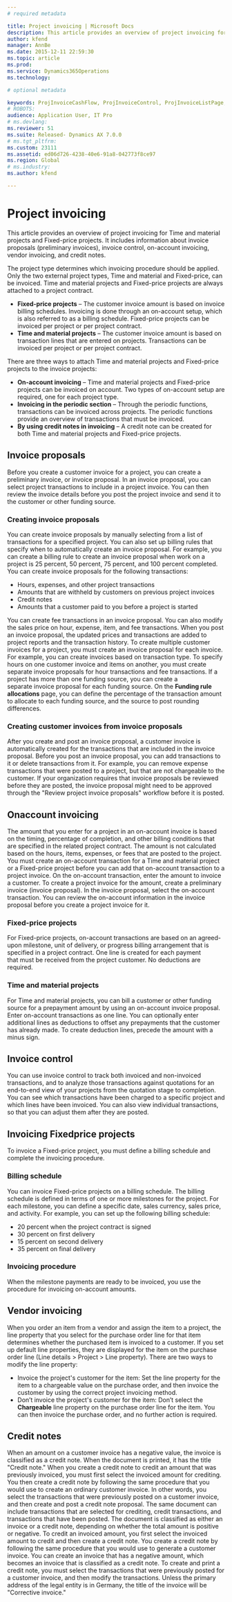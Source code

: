 ```yaml
---
# required metadata

title: Project invoicing | Microsoft Docs
description: This article provides an overview of project invoicing for Time and material projects and Fixed-price projects. It includes information about invoice proposals (preliminary invoices), invoice control, on-account invoicing, vendor invoicing, and credit notes.
author: kfend
manager: AnnBe
ms.date: 2015-12-11 22:59:30
ms.topic: article
ms.prod: 
ms.service: Dynamics365Operations
ms.technology: 

# optional metadata

keywords: ProjInvoiceCashFlow, ProjInvoiceControl, ProjInvoiceListPage, ProjInvoiceProposalDetail, ProjInvoiceProposalListPage
# ROBOTS: 
audience: Application User, IT Pro
# ms.devlang: 
ms.reviewer: 51
ms.suite: Released- Dynamics AX 7.0.0
# ms.tgt_pltfrm: 
ms.custom: 23111
ms.assetid: ed06d726-4238-40e6-91a8-042773f8ce97
ms.region: Global
# ms.industry: 
ms.author: kfend

---
```


# Project invoicing

This article provides an overview of project invoicing for Time and material projects and Fixed-price projects. It includes information about invoice proposals (preliminary invoices), invoice control, on-account invoicing, vendor invoicing, and credit notes.

The project type determines which invoicing procedure should be applied. Only the two external project types, Time and material and Fixed-price, can be invoiced. Time and material projects and Fixed-price projects are always attached to a project contract.

-   **Fixed-price projects** – The customer invoice amount is based on invoice billing schedules. Invoicing is done through an on-account setup, which is also referred to as a billing schedule. Fixed-price projects can be invoiced per project or per project contract.
-   **Time and material projects** – The customer invoice amount is based on transaction lines that are entered on projects. Transactions can be invoiced per project or per project contract.

There are three ways to attach Time and material projects and Fixed-price projects to the invoice projects:

-   **On-account invoicing** – Time and material projects and Fixed-price projects can be invoiced on account. Two types of on-account setup are required, one for each project type.
-   **Invoicing in the periodic section** – Through the periodic functions, transactions can be invoiced across projects. The periodic functions provide an overview of transactions that must be invoiced.
-   **By using credit notes in invoicing** – A credit note can be created for both Time and material projects and Fixed-price projects.

## Invoice proposals
Before you create a customer invoice for a project, you can create a preliminary invoice, or invoice proposal. In an invoice proposal, you can select project transactions to include in a project invoice. You can then review the invoice details before you post the project invoice and send it to the customer or other funding source.

### Creating invoice proposals

You can create invoice proposals by manually selecting from a list of transactions for a specified project. You can also set up billing rules that specify when to automatically create an invoice proposal. For example, you can create a billing rule to create an invoice proposal when work on a project is 25 percent, 50 percent, 75 percent, and 100 percent completed. You can create invoice proposals for the following transactions:

-   Hours, expenses, and other project transactions
-   Amounts that are withheld by customers on previous project invoices
-   Credit notes
-   Amounts that a customer paid to you before a project is started

You can create fee transactions in an invoice proposal. You can also modify the sales price on hour, expense, item, and fee transactions. When you post an invoice proposal, the updated prices and transactions are added to project reports and the transaction history. To create multiple customer invoices for a project, you must create an invoice proposal for each invoice. For example, you can create invoices based on transaction type. To specify hours on one customer invoice and items on another, you must create separate invoice proposals for hour transactions and fee transactions. If a project has more than one funding source, you can create a separate invoice proposal for each funding source. On the **Funding rule allocations** page, you can define the percentage of the transaction amount to allocate to each funding source, and the source to post rounding differences.

### Creating customer invoices from invoice proposals

After you create and post an invoice proposal, a customer invoice is automatically created for the transactions that are included in the invoice proposal. Before you post an invoice proposal, you can add transactions to it or delete transactions from it. For example, you can remove expense transactions that were posted to a project, but that are not chargeable to the customer. If your organization requires that invoice proposals be reviewed before they are posted, the invoice proposal might need to be approved through the "Review project invoice proposals" workflow before it is posted.

## Onaccount invoicing
The amount that you enter for a project in an on-account invoice is based on the timing, percentage of completion, and other billing conditions that are specified in the related project contract. The amount is not calculated based on the hours, items, expenses, or fees that are posted to the project. You must create an on-account transaction for a Time and material project or a Fixed-price project before you can add that on-account transaction to a project invoice. On the on-account transaction, enter the amount to invoice a customer. To create a project invoice for the amount, create a preliminary invoice (invoice proposal). In the invoice proposal, select the on-account transaction. You can review the on-account information in the invoice proposal before you create a project invoice for it.

### Fixed-price projects

For Fixed-price projects, on-account transactions are based on an agreed-upon milestone, unit of delivery, or progress billing arrangement that is specified in a project contract. One line is created for each payment that must be received from the project customer. No deductions are required.

### Time and material projects

For Time and material projects, you can bill a customer or other funding source for a prepayment amount by using an on-account invoice proposal. Enter on-account transactions as one line. You can optionally enter additional lines as deductions to offset any prepayments that the customer has already made. To create deduction lines, precede the amount with a minus sign.

## Invoice control
You can use invoice control to track both invoiced and non-invoiced transactions, and to analyze those transactions against quotations for an end-to-end view of your projects from the quotation stage to completion. You can see which transactions have been charged to a specific project and which lines have been invoiced. You can also view individual transactions, so that you can adjust them after they are posted.

## Invoicing Fixedprice projects
To invoice a Fixed-price project, you must define a billing schedule and complete the invoicing procedure.

### Billing schedule

You can invoice Fixed-price projects on a billing schedule. The billing schedule is defined in terms of one or more milestones for the project. For each milestone, you can define a specific date, sales currency, sales price, and activity. For example, you can set up the following billing schedule:

-   20 percent when the project contract is signed
-   30 percent on first delivery
-   15 percent on second delivery
-   35 percent on final delivery

### Invoicing procedure

When the milestone payments are ready to be invoiced, you use the procedure for invoicing on-account amounts.

## Vendor invoicing
When you order an item from a vendor and assign the item to a project, the line property that you select for the purchase order line for that item determines whether the purchased item is invoiced to a customer. If you set up default line properties, they are displayed for the item on the purchase order line (Line details &gt; Project &gt; Line property). There are two ways to modify the line property:

-   Invoice the project's customer for the item: Set the line property for the item to a chargeable value on the purchase order, and then invoice the customer by using the correct project invoicing method.
-   Don’t invoice the project's customer for the item: Don’t select the **Chargeable** line property on the purchase order line for the item. You can then invoice the purchase order, and no further action is required.

## Credit notes
When an amount on a customer invoice has a negative value, the invoice is classified as a credit note. When the document is printed, it has the title "Credit note." When you create a credit note to credit an amount that was previously invoiced, you must first select the invoiced amount for crediting. You then create a credit note by following the same procedure that you would use to create an ordinary customer invoice. In other words, you select the transactions that were previously posted on a customer invoice, and then create and post a credit note proposal. The same document can include transactions that are selected for crediting, credit transactions, and transactions that have been posted. The document is classified as either an invoice or a credit note, depending on whether the total amount is positive or negative. To credit an invoiced amount, you first select the invoiced amount to credit and then create a credit note. You create a credit note by following the same procedure that you would use to generate a customer invoice. You can create an invoice that has a negative amount, which becomes an invoice that is classified as a credit note. To create and print a credit note, you must select the transactions that were previously posted for a customer invoice, and then modify the transactions. Unless the primary address of the legal entity is in Germany, the title of the invoice will be "Corrective invoice."

